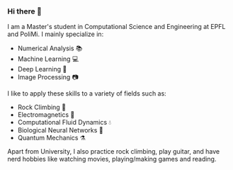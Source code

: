 ### Hi there :call_me_hand:

I am a Master's student in Computational Science and Engineering at EPFL and PoliMi. I mainly specialize in:
- Numerical Analysis :books:
- Machine Learning :computer:
- Deep Learning :brain:
- Image Processing :camera:

I like to apply these skills to a variety of fields such as:
- Rock Climbing :climbing:
- Electromagnetics :magnet:
- Computational Fluid Dynamics :droplet:
- Biological Neural Networks :dna:
- Quantum Mechanics :alembic:

Apart from University, I also practice rock climbing, play guitar, and have nerd hobbies like watching movies, playing/making games and reading.

<!--
**Thomas-debug-creator/Thomas-debug-creator** is a ✨ _special_ ✨ repository because its `README.md` (this file) appears on your GitHub profile.

Here are some ideas to get you started:

- 🔭 I’m currently working on ...
- 🌱 I’m currently learning ...
- 👯 I’m looking to collaborate on ...
- 🤔 I’m looking for help with ...
- 💬 Ask me about ...
- 📫 How to reach me: ...
- 😄 Pronouns: ...
- ⚡ Fun fact: ...
-->
